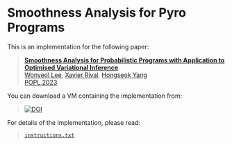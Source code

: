 # Smoothness Analysis for Pyro Programs

This is an implementation for the following paper:
> [**Smoothness Analysis for Probabilistic Programs with Application to Optimised Variational Inference**](https://arxiv.org/abs/2208.10530)</br>
> [Wonyeol Lee](https://wonyeol.github.io/),
> [Xavier Rival](https://www.di.ens.fr/~rival/),
> [Hongseok Yang](https://sites.google.com/view/hongseokyang/)</br>
> [POPL 2023](https://popl23.sigplan.org/)

You can download a VM containing the implementation from:
> [![DOI](https://zenodo.org/badge/DOI/10.5281/zenodo.7246597.svg)](https://doi.org/10.5281/zenodo.7246597)

For details of the implementation, please read:
> [`instructions.txt`](instructions.txt)
